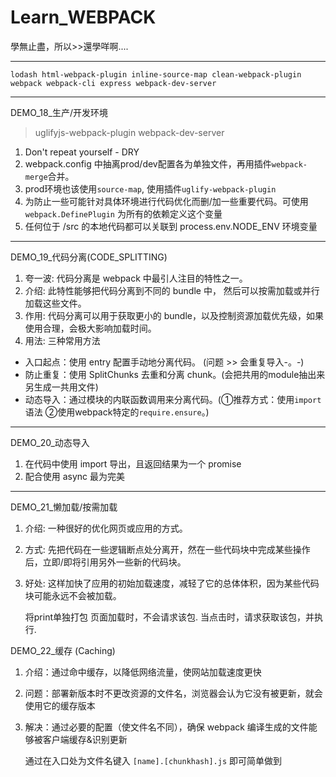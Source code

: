 # Learn_WEBPACK
學無止盡，所以>>還學咩啊....

---

`
lodash
html-webpack-plugin
inline-source-map
clean-webpack-plugin
webpack
webpack-cli
express
webpack-dev-server
`

---

DEMO_18_生产/开发环境

> uglifyjs-webpack-plugin webpack-dev-server

01. Don't repeat yourself - DRY
02. webpack.config 中抽离prod/dev配置各为单独文件，再用插件`webpack-merge`合并。
03. prod环境也该使用`source-map`, 使用插件`uglify-webpack-plugin`
04. 为防止一些可能针对具体环境进行代码优化而删/加一些重要代码。可使用`webpack.DefinePlugin` 为所有的依赖定义这个变量
05. 任何位于 /src 的本地代码都可以关联到 process.env.NODE_ENV 环境变量   

---

DEMO_19_代码分离(CODE_SPLITTING)
01. 夸一波: 代码分离是 webpack 中最引人注目的特性之一。
02. 介绍: 此特性能够把代码分离到不同的 bundle 中， 然后可以按需加载或并行加载这些文件。
03. 作用: 代码分离可以用于获取更小的 bundle，以及控制资源加载优先级，如果使用合理，会极大影响加载时间。
04. 用法: 三种常用方法
- 入口起点：使用 entry 配置手动地分离代码。 (问题 >> 会重复导入-。-)
- 防止重复：使用 SplitChunks 去重和分离 chunk。(会把共用的module抽出来另生成一共用文件)
- 动态导入：通过模块的内联函数调用来分离代码。(①推荐方式：使用`import`语法 ②使用webpack特定的`require.ensure`。)

---

DEMO_20_动态导入

01. 在代码中使用 import 导出，且返回结果为一个 promise
02. 配合使用 async 最为完美

---

DEMO_21_懒加载/按需加载

01. 介绍: 一种很好的优化网页或应用的方式。
02. 方式: 先把代码在一些逻辑断点处分离开，然在一些代码块中完成某些操作后，立即/即将引用另外一些新的代码块。
03. 好处: 这样加快了应用的初始加载速度，减轻了它的总体体积，因为某些代码块可能永远不会被加载。

    将print单独打包
    页面加载时，不会请求该包.
    当点击时，请求获取该包，并执行.

DEMO_22_缓存 (Caching)

01. 介绍：通过命中缓存，以降低网络流量，使网站加载速度更快
02. 问题：部署新版本时不更改资源的文件名，浏览器会认为它没有被更新，就会使用它的缓存版本
03. 解决：通过必要的配置（使文件名不同），确保 webpack 编译生成的文件能够被客户端缓存&识别更新

    通过在入口处为文件名键入 `[name].[chunkhash].js` 即可简单做到